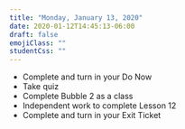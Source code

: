 ```yaml
---
title: "Monday, January 13, 2020"
date: 2020-01-12T14:45:13-06:00
draft: false
emojiClass: ""
studentCss: ""
---
```


- Complete and turn in your Do Now
- Take quiz
- Complete Bubble 2 as a class
- Independent work to complete Lesson 12
- Complete and turn in your Exit Ticket